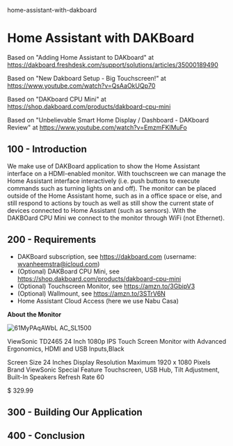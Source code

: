 home-assistant-with-dakboard
# Home Assistant with DAKBoard

Based on "Adding Home Assistant to DAKboard" at https://dakboard.freshdesk.com/support/solutions/articles/35000189490

Based on "New Dakboard Setup - Big Touchscreen!" at https://www.youtube.com/watch?v=QsAaOkUQp70

Based on "DAKboard CPU Mini" at https://shop.dakboard.com/products/dakboard-cpu-mini

Based on "Unbelievable Smart Home Display / Dashboard - DAKboard Review" at https://www.youtube.com/watch?v=EmzmFKlMuFo

## 100 - Introduction

We make use of DAKBoard application to show the Home Assistant interface on a HDMI-enabled monitor. With touchscreen we can manage the Home Assistant interface interactively (i.e. push buttons to execute commands such as turning lights on and off). The monitor can be placed outside of the Home Assistant home, such as in a office space or else, and still respond to actions by touch as well as still show the current state of devices connected to Home Assistant (such as sensors). With the DAKBOard CPU Mini we connect to the monitor through WiFi (not Ethernet).

## 200 - Requirements

- DAKBoard subscription, see https://dakboard.com (username: wvanheemstra@icloud.com)
- (Optional) DAKBoard CPU Mini, see https://shop.dakboard.com/products/dakboard-cpu-mini
- (Optional) Touchscreen Monitor, see https://amzn.to/3GbipV3
- (Optional) Wallmount, see https://amzn.to/3STrV6N
- Home Assistant Cloud Access (here we use Nabu Casa)

**About the Monitor**

![61MyPAqAWbL _AC_SL1500_](https://github.com/vanHeemstraSystems/home-assistant-with-dakboard/assets/1499433/0a5465ec-f2b9-4e19-874e-f0a016247a84)

ViewSonic TD2465 24 Inch 1080p IPS Touch Screen Monitor with Advanced Ergonomics, HDMI and USB Inputs,Black

Screen Size	24 Inches
Display Resolution Maximum	1920 x 1080 Pixels
Brand	ViewSonic
Special Feature	Touchscreen, USB Hub, Tilt Adjustment, Built-In Speakers
Refresh Rate	60

$ 329.99

## 300 - Building Our Application




## 400 - Conclusion

